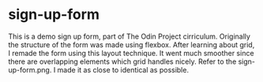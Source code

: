 # sign-up-form
This is a demo sign up form, part of The Odin Project cirriculum. Originally the structure of the form was made using flexbox. After learning about grid, I remade the form using this layout technique. It went much smoother since there are overlapping elements which grid handles nicely. Refer to the sign-up-form.png. I made it as close to identical as possible.
